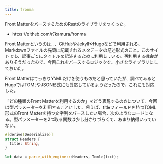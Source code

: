 ```yaml
---
title: fronma
---
```


Front MatterをパースするためのRustのライブラリをつくった。

- <https://github.com/r7kamura/fronma>

Front Matterというのは…、GitHubやJekyllやHugoなどで利用される、Markdownファイルの先頭に記載されるメタデータの記述形式のこと。このサイトでも、記事ごとにタイトルを記述するために利用している。再利用する機会がありそうだったので、今回これをパースするロジックを、小さなライブラリにしておいた。

Front MatterはてっきりYAMLだけを使うものだと思っていたが、調べてみるとHugoではTOMLやJSON形式にも対応しているようだったので、これにも対応した。

「どの種類のFront Matterを利用するのか」をどう表現するのかについて、今回は型パラメーターを利用することにした。例えば、titleフィールドを持つTOML形式のFront Matterを持つ文字列をパースしたい場合、次のようなコードになる。型パラメーターを2つ取る関数は少し分かりづらくて、あまり納得いっていない。

```rust
#[derive(Deserialize)]
struct Headers {
  title: String,
}

let data = parse_with_engine::<Headers, Toml>(text);
```
